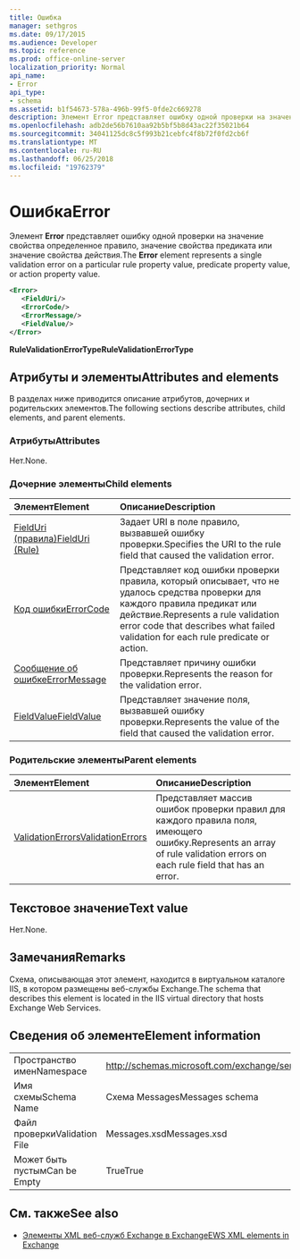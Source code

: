 ```yaml
---
title: Ошибка
manager: sethgros
ms.date: 09/17/2015
ms.audience: Developer
ms.topic: reference
ms.prod: office-online-server
localization_priority: Normal
api_name:
- Error
api_type:
- schema
ms.assetid: b1f54673-578a-496b-99f5-0fde2c669278
description: Элемент Error представляет ошибку одной проверки на значение свойства определенное правило, значение свойства предиката или значение свойства действия.
ms.openlocfilehash: adb2de56b7610aa92b5bf5b8d43ac22f35021b64
ms.sourcegitcommit: 34041125dc8c5f993b21cebfc4f8b72f0fd2cb6f
ms.translationtype: MT
ms.contentlocale: ru-RU
ms.lasthandoff: 06/25/2018
ms.locfileid: "19762379"
---
```

# <a name="error"></a><span data-ttu-id="e680e-103">Ошибка</span><span class="sxs-lookup"><span data-stu-id="e680e-103">Error</span></span>

<span data-ttu-id="e680e-104">Элемент **Error** представляет ошибку одной проверки на значение свойства определенное правило, значение свойства предиката или значение свойства действия.</span><span class="sxs-lookup"><span data-stu-id="e680e-104">The **Error** element represents a single validation error on a particular rule property value, predicate property value, or action property value.</span></span> 
  
```XML
<Error>
   <FieldUri/>
   <ErrorCode/>
   <ErrorMessage/>
   <FieldValue/>
</Error>
```

 <span data-ttu-id="e680e-105">**RuleValidationErrorType**</span><span class="sxs-lookup"><span data-stu-id="e680e-105">**RuleValidationErrorType**</span></span>
## <a name="attributes-and-elements"></a><span data-ttu-id="e680e-106">Атрибуты и элементы</span><span class="sxs-lookup"><span data-stu-id="e680e-106">Attributes and elements</span></span>

<span data-ttu-id="e680e-107">В разделах ниже приводится описание атрибутов, дочерних и родительских элементов.</span><span class="sxs-lookup"><span data-stu-id="e680e-107">The following sections describe attributes, child elements, and parent elements.</span></span>
  
### <a name="attributes"></a><span data-ttu-id="e680e-108">Атрибуты</span><span class="sxs-lookup"><span data-stu-id="e680e-108">Attributes</span></span>

<span data-ttu-id="e680e-109">Нет.</span><span class="sxs-lookup"><span data-stu-id="e680e-109">None.</span></span>
  
### <a name="child-elements"></a><span data-ttu-id="e680e-110">Дочерние элементы</span><span class="sxs-lookup"><span data-stu-id="e680e-110">Child elements</span></span>

|<span data-ttu-id="e680e-111">**Элемент**</span><span class="sxs-lookup"><span data-stu-id="e680e-111">**Element**</span></span>|<span data-ttu-id="e680e-112">**Описание**</span><span class="sxs-lookup"><span data-stu-id="e680e-112">**Description**</span></span>|
|:-----|:-----|
|[<span data-ttu-id="e680e-113">FieldUri (правила)</span><span class="sxs-lookup"><span data-stu-id="e680e-113">FieldUri (Rule)</span></span>](fielduri-rule.md) <br/> |<span data-ttu-id="e680e-114">Задает URI в поле правило, вызвавшей ошибку проверки.</span><span class="sxs-lookup"><span data-stu-id="e680e-114">Specifies the URI to the rule field that caused the validation error.</span></span>  <br/> |
|[<span data-ttu-id="e680e-115">Код ошибки</span><span class="sxs-lookup"><span data-stu-id="e680e-115">ErrorCode</span></span>](errorcode.md) <br/> |<span data-ttu-id="e680e-116">Представляет код ошибки проверки правила, который описывает, что не удалось средства проверки для каждого правила предикат или действие.</span><span class="sxs-lookup"><span data-stu-id="e680e-116">Represents a rule validation error code that describes what failed validation for each rule predicate or action.</span></span>  <br/> |
|[<span data-ttu-id="e680e-117">Сообщение об ошибке</span><span class="sxs-lookup"><span data-stu-id="e680e-117">ErrorMessage</span></span>](errormessage.md) <br/> |<span data-ttu-id="e680e-118">Представляет причину ошибки проверки.</span><span class="sxs-lookup"><span data-stu-id="e680e-118">Represents the reason for the validation error.</span></span>  <br/> |
|[<span data-ttu-id="e680e-119">FieldValue</span><span class="sxs-lookup"><span data-stu-id="e680e-119">FieldValue</span></span>](fieldvalue.md) <br/> |<span data-ttu-id="e680e-120">Представляет значение поля, вызвавшей ошибку проверки.</span><span class="sxs-lookup"><span data-stu-id="e680e-120">Represents the value of the field that caused the validation error.</span></span>  <br/> |
   
### <a name="parent-elements"></a><span data-ttu-id="e680e-121">Родительские элементы</span><span class="sxs-lookup"><span data-stu-id="e680e-121">Parent elements</span></span>

|<span data-ttu-id="e680e-122">**Элемент**</span><span class="sxs-lookup"><span data-stu-id="e680e-122">**Element**</span></span>|<span data-ttu-id="e680e-123">**Описание**</span><span class="sxs-lookup"><span data-stu-id="e680e-123">**Description**</span></span>|
|:-----|:-----|
|[<span data-ttu-id="e680e-124">ValidationErrors</span><span class="sxs-lookup"><span data-stu-id="e680e-124">ValidationErrors</span></span>](validationerrors.md) <br/> |<span data-ttu-id="e680e-125">Представляет массив ошибок проверки правил для каждого правила поля, имеющего ошибку.</span><span class="sxs-lookup"><span data-stu-id="e680e-125">Represents an array of rule validation errors on each rule field that has an error.</span></span>  <br/> |
   
## <a name="text-value"></a><span data-ttu-id="e680e-126">Текстовое значение</span><span class="sxs-lookup"><span data-stu-id="e680e-126">Text value</span></span>

<span data-ttu-id="e680e-127">Нет.</span><span class="sxs-lookup"><span data-stu-id="e680e-127">None.</span></span>
  
## <a name="remarks"></a><span data-ttu-id="e680e-128">Замечания</span><span class="sxs-lookup"><span data-stu-id="e680e-128">Remarks</span></span>

<span data-ttu-id="e680e-129">Схема, описывающая этот элемент, находится в виртуальном каталоге IIS, в котором размещены веб-службы Exchange.</span><span class="sxs-lookup"><span data-stu-id="e680e-129">The schema that describes this element is located in the IIS virtual directory that hosts Exchange Web Services.</span></span>
  
## <a name="element-information"></a><span data-ttu-id="e680e-130">Сведения об элементе</span><span class="sxs-lookup"><span data-stu-id="e680e-130">Element information</span></span>

|||
|:-----|:-----|
|<span data-ttu-id="e680e-131">Пространство имен</span><span class="sxs-lookup"><span data-stu-id="e680e-131">Namespace</span></span>  <br/> |http://schemas.microsoft.com/exchange/services/2006/messages  <br/> |
|<span data-ttu-id="e680e-132">Имя схемы</span><span class="sxs-lookup"><span data-stu-id="e680e-132">Schema Name</span></span>  <br/> |<span data-ttu-id="e680e-133">Схема Messages</span><span class="sxs-lookup"><span data-stu-id="e680e-133">Messages schema</span></span>  <br/> |
|<span data-ttu-id="e680e-134">Файл проверки</span><span class="sxs-lookup"><span data-stu-id="e680e-134">Validation File</span></span>  <br/> |<span data-ttu-id="e680e-135">Messages.xsd</span><span class="sxs-lookup"><span data-stu-id="e680e-135">Messages.xsd</span></span>  <br/> |
|<span data-ttu-id="e680e-136">Может быть пустым</span><span class="sxs-lookup"><span data-stu-id="e680e-136">Can be Empty</span></span>  <br/> |<span data-ttu-id="e680e-137">True</span><span class="sxs-lookup"><span data-stu-id="e680e-137">True</span></span>  <br/> |
   
## <a name="see-also"></a><span data-ttu-id="e680e-138">См. также</span><span class="sxs-lookup"><span data-stu-id="e680e-138">See also</span></span>



- [<span data-ttu-id="e680e-139">Элементы XML веб-служб Exchange в Exchange</span><span class="sxs-lookup"><span data-stu-id="e680e-139">EWS XML elements in Exchange</span></span>](ews-xml-elements-in-exchange.md)

